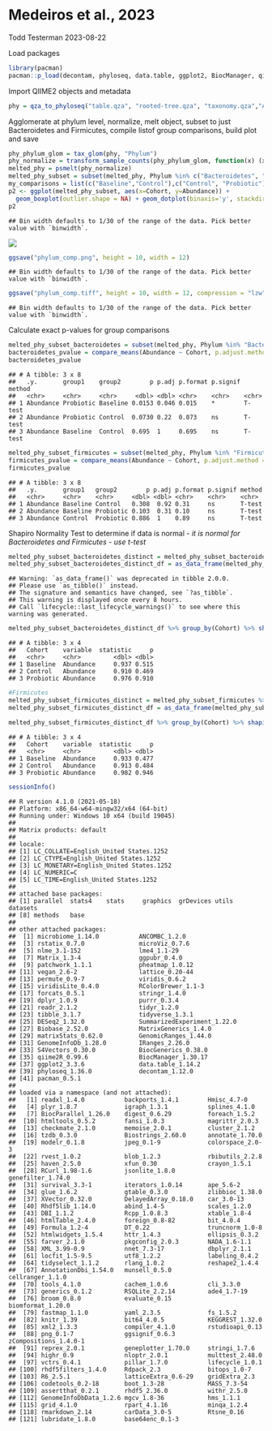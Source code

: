 Medeiros et al., 2023
================
Todd Testerman
2023-08-22

Load packages

``` r
library(pacman)
pacman::p_load(decontam, phyloseq, data.table, ggplot2, BiocManager, qiime2R, DESeq2, tidyverse, RColorBrewer, viridis, vegan, pheatmap, patchwork, ggpubr, lme4, nlme, microViz, rstatix, ANCOMBC, microbiome)
```

Import QIIME2 objects and metadata

``` r
phy = qza_to_phyloseq("table.qza", "rooted-tree.qza", "taxonomy.qza","Alzheimers_metadata.txt",tmp = "C:/tmp")
```

Agglomerate at phylum level, normalize, melt object, subset to just
Bacteroidetes and Firmicutes, compile listof group comparisons, build
plot and save

``` r
phy_phylum_glom = tax_glom(phy, "Phylum")
phy_normalize = transform_sample_counts(phy_phylum_glom, function(x) (x / sum(x)))
melted_phy = psmelt(phy_normalize)
melted_phy_subset = subset(melted_phy, Phylum %in% c("Bacteroidetes", "Firmicutes"))
my_comparisons = list(c("Baseline","Control"),c("Control", "Probiotic"), c("Baseline", "Probiotic"))
p2 <- ggplot(melted_phy_subset, aes(x=Cohort, y=Abundance)) + 
  geom_boxplot(outlier.shape = NA) + geom_dotplot(binaxis='y', stackdir='center', dotsize = 0) + theme_bw() + facet_wrap(~Phylum) + geom_point(aes(colour = Cohort), size = 5) + stat_compare_means(comparisons = my_comparisons, method = "t.test", label.x = 1.25, label = "p.signif") + theme(axis.title.x = element_blank(), axis.text.x = element_blank(), text = element_text(size = 20)) + ylab("Relative Abundance")  + guides(colour = guide_legend(override.aes = list(size=10))) + scale_color_discrete(labels = c('Baseline', 'ADC', 'ADP'))
p2
```

    ## Bin width defaults to 1/30 of the range of the data. Pick better value with `binwidth`.

![](rmakrdown_for_github_files/figure-gfm/unnamed-chunk-3-1.png)<!-- -->

``` r
ggsave("phylum_comp.png", height = 10, width = 12)
```

    ## Bin width defaults to 1/30 of the range of the data. Pick better value with `binwidth`.

``` r
ggsave("phylum_comp.tiff", height = 10, width = 12, compression = "lzw")
```

    ## Bin width defaults to 1/30 of the range of the data. Pick better value with `binwidth`.

Calculate exact p-values for group comparisons

``` r
melted_phy_subset_bacteroidetes = subset(melted_phy, Phylum %in% "Bacteroidetes")
bacteroidetes_pvalue = compare_means(Abundance ~ Cohort, p.adjust.method = "bonferroni", data = melted_phy_subset_bacteroidetes, method = "t.test")
bacteroidetes_pvalue
```

    ## # A tibble: 3 x 8
    ##   .y.       group1    group2        p p.adj p.format p.signif method
    ##   <chr>     <chr>     <chr>     <dbl> <dbl> <chr>    <chr>    <chr> 
    ## 1 Abundance Probiotic Baseline 0.0153 0.046 0.015    *        T-test
    ## 2 Abundance Probiotic Control  0.0730 0.22  0.073    ns       T-test
    ## 3 Abundance Baseline  Control  0.695  1     0.695    ns       T-test

``` r
melted_phy_subset_firmicutes = subset(melted_phy, Phylum %in% "Firmicutes")
firmicutes_pvalue = compare_means(Abundance ~ Cohort, p.adjust.method = "bonferroni", data = melted_phy_subset_firmicutes, method = "t.test")
firmicutes_pvalue
```

    ## # A tibble: 3 x 8
    ##   .y.       group1   group2        p p.adj p.format p.signif method
    ##   <chr>     <chr>    <chr>     <dbl> <dbl> <chr>    <chr>    <chr> 
    ## 1 Abundance Baseline Control   0.308  0.92 0.31     ns       T-test
    ## 2 Abundance Baseline Probiotic 0.103  0.31 0.10     ns       T-test
    ## 3 Abundance Control  Probiotic 0.886  1    0.89     ns       T-test

Shapiro Normality Test to determine if data is normal - *it is normal
for Bacteroidetes and Firmicutes* - *use t-test*

``` r
melted_phy_subset_bacteroidetes_distinct = melted_phy_subset_bacteroidetes %>% distinct(Sample, .keep_all = T)
melted_phy_subset_bacteroidetes_distinct_df = as_data_frame(melted_phy_subset_bacteroidetes_distinct)
```

    ## Warning: `as_data_frame()` was deprecated in tibble 2.0.0.
    ## Please use `as_tibble()` instead.
    ## The signature and semantics have changed, see `?as_tibble`.
    ## This warning is displayed once every 8 hours.
    ## Call `lifecycle::last_lifecycle_warnings()` to see where this warning was generated.

``` r
melted_phy_subset_bacteroidetes_distinct_df %>% group_by(Cohort) %>% shapiro_test(Abundance)
```

    ## # A tibble: 3 x 4
    ##   Cohort    variable  statistic     p
    ##   <chr>     <chr>         <dbl> <dbl>
    ## 1 Baseline  Abundance     0.937 0.515
    ## 2 Control   Abundance     0.910 0.469
    ## 3 Probiotic Abundance     0.976 0.910

``` r
#Firmicutes
melted_phy_subset_firmicutes_distinct = melted_phy_subset_firmicutes %>% distinct(Sample, .keep_all = T)
melted_phy_subset_firmicutes_distinct_df = as_data_frame(melted_phy_subset_firmicutes_distinct)

melted_phy_subset_firmicutes_distinct_df %>% group_by(Cohort) %>% shapiro_test(Abundance)
```

    ## # A tibble: 3 x 4
    ##   Cohort    variable  statistic     p
    ##   <chr>     <chr>         <dbl> <dbl>
    ## 1 Baseline  Abundance     0.933 0.477
    ## 2 Control   Abundance     0.913 0.484
    ## 3 Probiotic Abundance     0.982 0.946

``` r
sessionInfo()
```

    ## R version 4.1.0 (2021-05-18)
    ## Platform: x86_64-w64-mingw32/x64 (64-bit)
    ## Running under: Windows 10 x64 (build 19045)
    ## 
    ## Matrix products: default
    ## 
    ## locale:
    ## [1] LC_COLLATE=English_United States.1252 
    ## [2] LC_CTYPE=English_United States.1252   
    ## [3] LC_MONETARY=English_United States.1252
    ## [4] LC_NUMERIC=C                          
    ## [5] LC_TIME=English_United States.1252    
    ## 
    ## attached base packages:
    ## [1] parallel  stats4    stats     graphics  grDevices utils     datasets 
    ## [8] methods   base     
    ## 
    ## other attached packages:
    ##  [1] microbiome_1.14.0           ANCOMBC_1.2.0              
    ##  [3] rstatix_0.7.0               microViz_0.7.6             
    ##  [5] nlme_3.1-152                lme4_1.1-29                
    ##  [7] Matrix_1.3-4                ggpubr_0.4.0               
    ##  [9] patchwork_1.1.1             pheatmap_1.0.12            
    ## [11] vegan_2.6-2                 lattice_0.20-44            
    ## [13] permute_0.9-7               viridis_0.6.2              
    ## [15] viridisLite_0.4.0           RColorBrewer_1.1-3         
    ## [17] forcats_0.5.1               stringr_1.4.0              
    ## [19] dplyr_1.0.9                 purrr_0.3.4                
    ## [21] readr_2.1.2                 tidyr_1.2.0                
    ## [23] tibble_3.1.7                tidyverse_1.3.1            
    ## [25] DESeq2_1.32.0               SummarizedExperiment_1.22.0
    ## [27] Biobase_2.52.0              MatrixGenerics_1.4.0       
    ## [29] matrixStats_0.62.0          GenomicRanges_1.44.0       
    ## [31] GenomeInfoDb_1.28.0         IRanges_2.26.0             
    ## [33] S4Vectors_0.30.0            BiocGenerics_0.38.0        
    ## [35] qiime2R_0.99.6              BiocManager_1.30.17        
    ## [37] ggplot2_3.3.6               data.table_1.14.2          
    ## [39] phyloseq_1.36.0             decontam_1.12.0            
    ## [41] pacman_0.5.1               
    ## 
    ## loaded via a namespace (and not attached):
    ##   [1] readxl_1.4.0           backports_1.4.1        Hmisc_4.7-0           
    ##   [4] plyr_1.8.7             igraph_1.3.1           splines_4.1.0         
    ##   [7] BiocParallel_1.26.0    digest_0.6.29          foreach_1.5.2         
    ##  [10] htmltools_0.5.2        fansi_1.0.3            magrittr_2.0.3        
    ##  [13] checkmate_2.1.0        memoise_2.0.1          cluster_2.1.2         
    ##  [16] tzdb_0.3.0             Biostrings_2.60.0      annotate_1.70.0       
    ##  [19] modelr_0.1.8           jpeg_0.1-9             colorspace_2.0-3      
    ##  [22] rvest_1.0.2            blob_1.2.3             rbibutils_2.2.8       
    ##  [25] haven_2.5.0            xfun_0.30              crayon_1.5.1          
    ##  [28] RCurl_1.98-1.6         jsonlite_1.8.0         genefilter_1.74.0     
    ##  [31] survival_3.3-1         iterators_1.0.14       ape_5.6-2             
    ##  [34] glue_1.6.2             gtable_0.3.0           zlibbioc_1.38.0       
    ##  [37] XVector_0.32.0         DelayedArray_0.18.0    car_3.0-13            
    ##  [40] Rhdf5lib_1.14.0        abind_1.4-5            scales_1.2.0          
    ##  [43] DBI_1.1.2              Rcpp_1.0.8.3           xtable_1.8-4          
    ##  [46] htmlTable_2.4.0        foreign_0.8-82         bit_4.0.4             
    ##  [49] Formula_1.2-4          DT_0.22                truncnorm_1.0-8       
    ##  [52] htmlwidgets_1.5.4      httr_1.4.3             ellipsis_0.3.2        
    ##  [55] farver_2.1.0           pkgconfig_2.0.3        NADA_1.6-1.1          
    ##  [58] XML_3.99-0.9           nnet_7.3-17            dbplyr_2.1.1          
    ##  [61] locfit_1.5-9.5         utf8_1.2.2             labeling_0.4.2        
    ##  [64] tidyselect_1.1.2       rlang_1.0.2            reshape2_1.4.4        
    ##  [67] AnnotationDbi_1.54.0   munsell_0.5.0          cellranger_1.1.0      
    ##  [70] tools_4.1.0            cachem_1.0.6           cli_3.3.0             
    ##  [73] generics_0.1.2         RSQLite_2.2.14         ade4_1.7-19           
    ##  [76] broom_0.8.0            evaluate_0.15          biomformat_1.20.0     
    ##  [79] fastmap_1.1.0          yaml_2.3.5             fs_1.5.2              
    ##  [82] knitr_1.39             bit64_4.0.5            KEGGREST_1.32.0       
    ##  [85] xml2_1.3.3             compiler_4.1.0         rstudioapi_0.13       
    ##  [88] png_0.1-7              ggsignif_0.6.3         zCompositions_1.4.0-1 
    ##  [91] reprex_2.0.1           geneplotter_1.70.0     stringi_1.7.6         
    ##  [94] highr_0.9              nloptr_2.0.1           multtest_2.48.0       
    ##  [97] vctrs_0.4.1            pillar_1.7.0           lifecycle_1.0.1       
    ## [100] rhdf5filters_1.4.0     Rdpack_2.3             bitops_1.0-7          
    ## [103] R6_2.5.1               latticeExtra_0.6-29    gridExtra_2.3         
    ## [106] codetools_0.2-18       boot_1.3-28            MASS_7.3-54           
    ## [109] assertthat_0.2.1       rhdf5_2.36.0           withr_2.5.0           
    ## [112] GenomeInfoDbData_1.2.6 mgcv_1.8-36            hms_1.1.1             
    ## [115] grid_4.1.0             rpart_4.1.16           minqa_1.2.4           
    ## [118] rmarkdown_2.14         carData_3.0-5          Rtsne_0.16            
    ## [121] lubridate_1.8.0        base64enc_0.1-3
